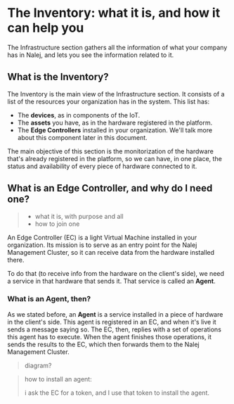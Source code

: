 # The Inventory: what it is, and how it can help you

The Infrastructure section gathers all the information of what your company has in Nalej, and lets you see the information related to it.

## What is the Inventory?

The Inventory is the main view of the Infrastructure section. It consists of a list of the resources your organization has in the system. This list has:

- The **devices**, as in components of the IoT.
- The **assets** you have, as in the hardware registered in the platform.
- The **Edge Controllers** installed in your organization. We'll talk more about this component later in this document.

The main objective of this section is the monitorization of the hardware that's already registered in the platform, so we can have, in one place, the status and availability of every piece of hardware connected to it.

## What is an Edge Controller, and why do I need one?

> - what it is, with purpose and all
> - how to join one

An Edge Controller (EC) is a light Virtual Machine installed in your organization. Its mission is to serve as an entry point for the Nalej Management Cluster, so it can receive data from the hardware installed there.

To do that (to receive info from the hardware on the client's side), we need a service in that hardware that sends it. That service is called an **Agent**.

### What is an Agent, then?

As we stated before, an **Agent** is a service installed in a piece of hardware in the client's side. This agent is registered in an EC, and when it's live it sends a message saying so. The EC, then, replies with a set of operations this agent has to execute. When the agent finishes those operations, it sends the results to the EC, which then forwards them to the Nalej Management Cluster.

> diagram?

> how to install an agent:
>
> i ask the EC for a token, and I use that token to install the agent.

